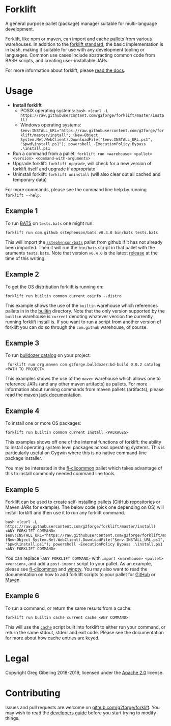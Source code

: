 # Forklift

A general purpose pallet (package) manager suitable for multi-language development.

Forklift, like npm or maven, can import and cache [pallets](doc#glossary) from various warehouses.
In addition to the [forklift standard](doc#standard), the basic implementation is in bash, making it suitable for use with any development tooling or languages.
Common use cases include abstracting common code from BASH scripts, and creating user-installable JARs.

For more information about forklift, please [read the docs](doc).

# Usage

* **Install forklift**
  * POSIX operating systems: `bash <(curl -L https://raw.githubusercontent.com/g2forge/forklift/master/install)`
  * Windows operating systems: `$env:INSTALL_URL="https://raw.githubusercontent.com/g2forge/forklift/master/install"; (New-Object System.Net.WebClient).DownloadFile("$env:INSTALL_URL.ps1", "$pwd\install.ps1"); powershell -ExecutionPolicy Bypass .\install.ps1`
* Run a command from a pallet: `forklift run <warehouse> <pallet> <version> <command-with-arguments>`
* Upgrade forklift: `forklift upgrade`, will check for a new version of forklift itself and upgrade if appropriate
* Uninstall forklift: `forklift uninstall` (will also clear out all cached and temporary data)

For more commands, please see the command line help by running `forklift --help`.

## Example 1

To run [BATS](https://github.com/sstephenson/bats) on `tests.bats` one might run:

```
forklift run com.github sstephenson/bats v0.4.0 bin/bats tests.bats
```

This will import the [`sstephenson/bats`](https://github.com/sstephenson/bats) pallet from github if it has not already been imported.
Then it will run the `bin/bats` script in that pallet with the aruments `tests.bats`. 
Note that version `v0.4.0` is the latest [release](https://github.com/sstephenson/bats/releases) at the time of this writing.

## Example 2

To get the OS distribution forklift is running on:

```
forklift run builtin common current osinfo --distro
```

This example shows the use of the `builtin` warehouse which references pallets in in the [builtin](builtin) directory.
Note that the only version supported by the `builtin` warehouse is `current` denoting whatever version the currently running forklift install is.
If you want to run a script from another version of forklift you can do so through the `com.github` warehouse, of course.

## Example 3

To run [bulldozer catalog](https://github.com/g2forge/bulldozer/blob/master/bd-build/src/main/java/com/g2forge/bulldozer/build/Catalog.java) on your project:

```
 forklift run org.maven com.g2forge.bulldozer:bd-build 0.0.2 catalog <PATH TO PROJECT>
```

This examples shows the use of the `maven` warehouse which allows one to reference JARs (and any other maven artifacts) as pallets.
For more information about running commands from maven pallets (artifacts), please read the [maven jack documentation](builtin/jack/maven/README.md).

## Example 4

To install one or more OS packages:

```
forklift run builtin common current install <PACKAGES>
```

This examples shows off one of the internal functions of forklift: the ability to install operating system level packages across operating systems.
This is particularly useful on Cygwin where this is no native command-line package installer.

You may be interested in the [fl-clicommon](https://github.com/g2forge/fl-clicommon) pallet which takes advantage of this to install commonly needed command line tools.

## Example 5

Forklift can be used to create self-installing pallets (GitHub repositories or Maven JARs for example).
The below code (pick one depending on OS) will install forklift and then use it to run any forklift command.

```
bash <(curl -L https://raw.githubusercontent.com/g2forge/forklift/master/install) <ANY FORKLIFT COMMAND>
$env:INSTALL_URL="https://raw.githubusercontent.com/g2forge/forklift/master/install"; (New-Object System.Net.WebClient).DownloadFile("$env:INSTALL_URL.ps1", "$pwd\install.ps1"); powershell -ExecutionPolicy Bypass .\install.ps1 <ANY FORKLIFT COMMAND>
```

You can replace `<ANY FORKLIFT COMMAND>` with `import <warehouse> <pallet> <version>`, and add a `post-import` script to your pallet.
As an example, please see [fl-clicommon](https://github.com/g2forge/fl-clicommon) and [winpty](https://github.com/g2forge/winpty).
You may also want to read the documentation on how to add forklift scripts to your pallet for [GitHub](builtin/jack/github#scripts) or [Maven](builtin/jack/maven#scripts).

## Example 6

To run a command, or return the same results from a cache:

```
forklift run builtin cache current cache <ANY COMMAND>
```

This will use the [`cache`](builtin/cache) script built into forklift to either run your command, or return the same stdout, stderr and exit code.
Please see the documentation for more about how cache entries are keyed.

# Legal

Copyright Greg Gibeling 2018-2019, licensed under the [Apache 2.0](LICENSE) license.

# Contributing

Issues and pull requests are welcome on [github.com/g2forge/forklift](https://github.com/g2forge/forklift).
You may wish to read the [developers guide](doc/Developers.md) before you start trying to modify things.
